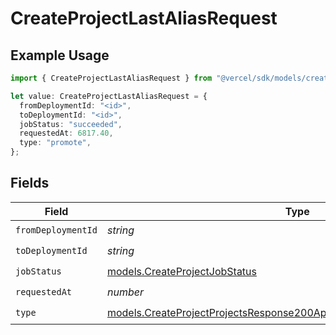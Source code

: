 # CreateProjectLastAliasRequest

## Example Usage

```typescript
import { CreateProjectLastAliasRequest } from "@vercel/sdk/models/createprojectop.js";

let value: CreateProjectLastAliasRequest = {
  fromDeploymentId: "<id>",
  toDeploymentId: "<id>",
  jobStatus: "succeeded",
  requestedAt: 6817.40,
  type: "promote",
};
```

## Fields

| Field                                                                                                                                                  | Type                                                                                                                                                   | Required                                                                                                                                               | Description                                                                                                                                            |
| ------------------------------------------------------------------------------------------------------------------------------------------------------ | ------------------------------------------------------------------------------------------------------------------------------------------------------ | ------------------------------------------------------------------------------------------------------------------------------------------------------ | ------------------------------------------------------------------------------------------------------------------------------------------------------ |
| `fromDeploymentId`                                                                                                                                     | *string*                                                                                                                                               | :heavy_check_mark:                                                                                                                                     | N/A                                                                                                                                                    |
| `toDeploymentId`                                                                                                                                       | *string*                                                                                                                                               | :heavy_check_mark:                                                                                                                                     | N/A                                                                                                                                                    |
| `jobStatus`                                                                                                                                            | [models.CreateProjectJobStatus](../models/createprojectjobstatus.md)                                                                                   | :heavy_check_mark:                                                                                                                                     | N/A                                                                                                                                                    |
| `requestedAt`                                                                                                                                          | *number*                                                                                                                                               | :heavy_check_mark:                                                                                                                                     | N/A                                                                                                                                                    |
| `type`                                                                                                                                                 | [models.CreateProjectProjectsResponse200ApplicationJSONResponseBodyType](../models/createprojectprojectsresponse200applicationjsonresponsebodytype.md) | :heavy_check_mark:                                                                                                                                     | N/A                                                                                                                                                    |